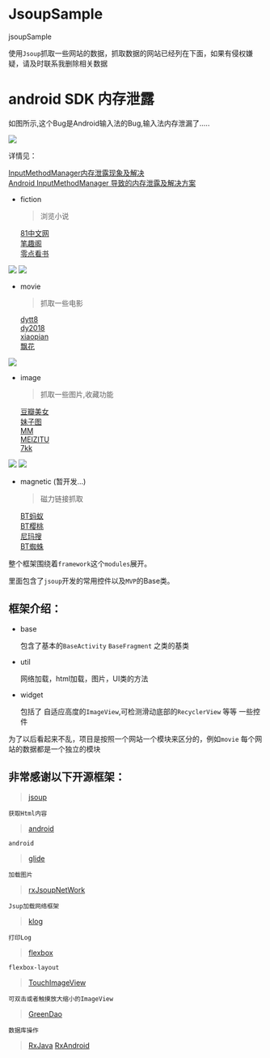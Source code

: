 # JsoupSample
jsoupSample

使用`Jsoup`抓取一些网站的数据，抓取数据的网站已经列在下面，如果有侵权嫌疑，请及时联系我删除相关数据



# android SDK 内存泄露

如图所示,这个Bug是Android输入法的Bug,输入法内存泄漏了.....

![](https://github.com/7449/JsoupSample/blob/master/screenshot/androidBug.png)


详情见：

[InputMethodManager内存泄露现象及解决](http://blog.csdn.net/sodino/article/details/32188809)<br>
[Android InputMethodManager 导致的内存泄露及解决方案](https://zhuanlan.zhihu.com/p/20828861?refer=zmywly8866)


* fiction

	>浏览小说
	
	[81中文网](http://www.81zw.com/book/8012/)<br>
	[笔趣阁](http://www.biqiuge.com/)<br>
	[零点看书](http://www.00ksw.net/)<br>

![](https://github.com/7449/JsoupSample/blob/master/screenshot/fiction_zw.gif)
![](https://github.com/7449/JsoupSample/blob/master/screenshot/fiction_search.gif)
		
* movie

	>抓取一些电影
	
	[dytt8](http://www.dytt8.net/index.htm)<br>
	[dy2018](http://www.dy2018.com/)<br>
	[xiaopian](http://www.xiaopian.com/html/)<br>
	[飘花](http://www.piaohua.com)<br>
	
![](https://github.com/7449/JsoupSample/blob/master/screenshot/movie.gif)

* image

	>抓取一些图片,收藏功能
	
	[豆瓣美女](http://www.dbmeinv.com/)<br>
	[妹子图](http://www.mzitu.com/)<br>
	[MM](http://www.mmjpg.com/)<br>
	[MEIZITU](http://www.meizitu.com/)<br>
	[7kk](http://m.7kk.com/)<br>

![](https://github.com/7449/JsoupSample/blob/master/screenshot/image.gif)
![](https://github.com/7449/JsoupSample/blob/master/screenshot/image_search.gif)

* magnetic (暂开发...)

    >磁力链接抓取
    
    [BT蚂蚁](http://www.btans.com)<br>
    [BT樱桃](http://www.btcherry.info)<br>
    [尼玛搜](https://www.nimasou.info)<br>
    [BT蜘蛛](http://www.zhizhucili.cc)<br>
    
    
   
	
整个框架围绕着`framework`这个`modules`展开。

里面包含了`jsoup`开发的常用控件以及`MVP`的Base类。

## 框架介绍：

* base

	包含了基本的`BaseActivity` `BaseFragment` 之类的基类
	
* util

	网络加载，html加载，图片，UI类的方法
	
* widget

	包括了 自适应高度的`ImageView`,可检测滑动底部的`RecyclerView` 等等 一些控件
	

为了以后看起来不乱，项目是按照一个网站一个模块来区分的，例如`movie` 每个网站的数据都是一个独立的模块

## 非常感谢以下开源框架：

> [jsoup](http://www.open-open.com/jsoup/)

	获取Html内容

> [android](https://developer.android.com/index.html)
		
	android
		
> [glide](https://github.com/bumptech/glide)
		
	加载图片
		
> [rxJsoupNetWork](https://github.com/7449/RxNetWork/tree/RxJsoupNetWork)

	Jsup加载网络框架
	
> [klog](https://github.com/ZhaoKaiQiang/KLog)

    打印Log
	
> [flexbox](https://github.com/google/flexbox-layout)

    flexbox-layout
	
> [TouchImageView](https://github.com/MikeOrtiz/TouchImageView)

    可双击或者触摸放大缩小的ImageView

> [GreenDao](https://github.com/greenrobot/greenDAO)

    数据库操作
    
> [RxJava](https://github.com/ReactiveX/RxJava)
> [RxAndroid](https://github.com/ReactiveX/RxAndroid)

